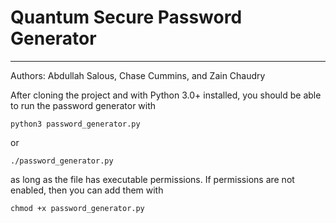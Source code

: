 # Quantum Secure Password Generator
---
Authors: Abdullah Salous, Chase Cummins, and Zain Chaudry

After cloning the project and with Python 3.0+ installed, you should be able to run the password generator with 

```python3 password_generator.py``` 

or 

`./password_generator.py` 

as long as the file has executable permissions. If permissions are not enabled, then you can add them with 

`chmod +x password_generator.py`
